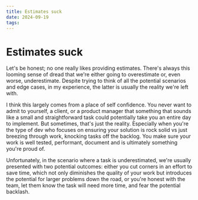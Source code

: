 ```yaml
---
title: Estimates suck
date: 2024-09-19
tags:
---
```

# Estimates suck
Let's be honest; no one really likes providing estimates. There's always this looming sense of dread that we're either going to overestimate or, even worse, underestimate. Despite trying to think of all the potential scenarios and edge cases, in my experience, the latter is usually the reality we're left with. 

I think this largely comes from a place of self confidence. You never want to admit to yourself, a client, or a product manager that something that sounds like a small and straightforward task could potentially take you an entire day to implement. But sometimes, that's just the reality. Especially when you're the type of dev who focuses on ensuring your solution is rock solid vs just breezing through work, knocking tasks off the backlog. You make sure your work is well tested, performant, document and is ultimately something you're proud of.

Unfortunately, in the scenario where a task is underestimated, we're usually presented with two potential outcomes: either you cut corners in an effort to save time, which not only diminishes the quality of your work but introduces the potential for larger problems down the road, or you're honest with the team, let them know the task will need more time, and fear the potential backlash.